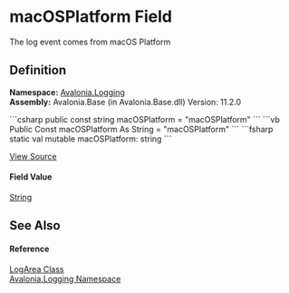 # macOSPlatform Field


The log event comes from macOS Platform



## Definition
**Namespace:** <a href="N_Avalonia_Logging">Avalonia.Logging</a>  
**Assembly:** Avalonia.Base (in Avalonia.Base.dll) Version: 11.2.0

<Tabs groupId="api-code-preview">
<TabItem value="csharp" label="C#">
```csharp
public const string macOSPlatform = "macOSPlatform"
```
</TabItem>
<TabItem value="vb" label="VB">
```vb
Public Const macOSPlatform As String = "macOSPlatform"
```
</TabItem>
<TabItem value="fsharp" label="F#">
```fsharp
static val mutable macOSPlatform: string
```
</TabItem>
</Tabs>



<a href="https://github.com/AvaloniaUI/Avalonia/tree/master/src/Avalonia.Base/Logging/LogArea.cs" title="View the source code">View Source</a>



#### Field Value
<a href="https://learn.microsoft.com/dotnet/api/system.string" target="_blank" rel="noopener noreferrer">String</a>

## See Also


#### Reference
<a href="T_Avalonia_Logging_LogArea">LogArea Class</a>  
<a href="N_Avalonia_Logging">Avalonia.Logging Namespace</a>  

